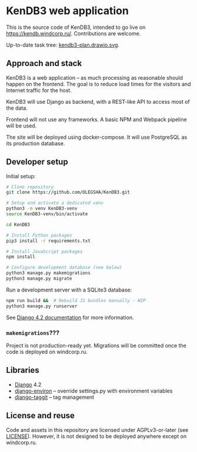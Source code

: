 # KenDB3 web application

This is the source code of KenDB3, intended to go live on https://kendb.windcorp.ru/. Contributions are welcome.

Up-to-date task tree: [kendb3-plan.drawio.svg](https://windcorp.ru/other/kendb3-plan.drawio.svg).

## Approach and stack

KenDB3 is a web application – as much processing as reasonable should happen on the frontend. The goal is to reduce load times for the visitors and Internet traffic for the host.

KenDB3 will use Django as backend, with a REST-like API to access most of the data.

Frontend will not use any frameworks. A basic NPM and Webpack pipeline will be used.

The site will be deployed using docker-compose. It will use PostgreSQL as its production database.

## Developer setup

Initial setup:

```bash
# Clone repository
git clone https://github.com/OLEGSHA/KenDB3.git

# Setup and activate a dedicated venv
python3 -m venv KenDB3-venv
source KenDB3-venv/bin/activate

cd KenDB3

# Install Python packages
pip3 install -r requirements.txt

# Install JavaScript packages
npm install

# Configure development database (see below)
python3 manage.py makemigrations
python3 manage.py migrate
```

Run a development server with a SQLite3 database:

```bash
npm run build &&  # Rebuild JS bundles manually - WIP
python3 manage.py runserver
```

See [Django 4.2 documentation](https://docs.djangoproject.com/en/4.2/) for more information.

### `makemigrations`???

Project is not production-ready yet. Migrations will be committed once the code is deployed on windcorp.ru.

## Libraries

- [Django](https://djangoproject.com/) 4.2
- [django-environ](https://pypi.org/project/django-environ/) – override settings.py with environment variables
- [django-taggit](https://pypi.org/project/django-taggit/) – tag management

## License and reuse

Code and assets in this repository are licensed under AGPLv3-or-later (see [LICENSE](LICENSE)). However, it is not designed to be deployed anywhere except on windcorp.ru.
